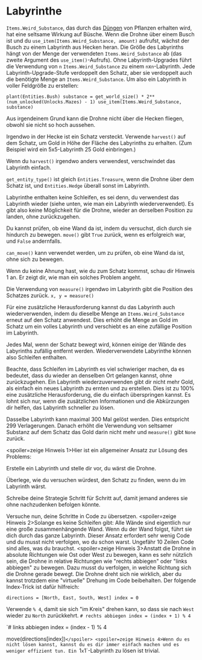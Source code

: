 # Labyrinthe
`Items.Weird_Substance`, das durch das [Düngen](docs/unlocks/fertilizer.md) von Pflanzen erhalten wird, hat eine seltsame Wirkung auf Büsche. Wenn die Drohne über einem Busch ist und du `use_item(Items.Weird_Substance, amount)` aufrufst, wächst der Busch zu einem Labyrinth aus Hecken heran.
Die Größe des Labyrinths hängt von der Menge der verwendeten `Items.Weird_Substance` ab (das zweite Argument des `use_item()`-Aufrufs).
Ohne Labyrinth-Upgrades führt die Verwendung von `n` `Items.Weird_Substance` zu einem `n`x`n`-Labyrinth. Jede Labyrinth-Upgrade-Stufe verdoppelt den Schatz, aber sie verdoppelt auch die benötigte Menge an `Items.Weird_Substance`.
Um also ein Labyrinth in voller Feldgröße zu erstellen:

`plant(Entities.Bush)
substance = get_world_size() * 2**(num_unlocked(Unlocks.Mazes) - 1)
use_item(Items.Weird_Substance, substance)`


Aus irgendeinem Grund kann die Drohne nicht über die Hecken fliegen, obwohl sie nicht so hoch aussehen.

Irgendwo in der Hecke ist ein Schatz versteckt. Verwende `harvest()` auf dem Schatz, um Gold in Höhe der Fläche des Labyrinths zu erhalten. (Zum Beispiel wird ein 5x5-Labyrinth 25 Gold einbringen.)

Wenn du `harvest()` irgendwo anders verwendest, verschwindet das Labyrinth einfach.

`get_entity_type()` ist gleich `Entities.Treasure`, wenn die Drohne über dem Schatz ist, und `Entities.Hedge` überall sonst im Labyrinth.

Labyrinthe enthalten keine Schleifen, es sei denn, du verwendest das Labyrinth wieder (siehe unten, wie man ein Labyrinth wiederverwendet). Es gibt also keine Möglichkeit für die Drohne, wieder an derselben Position zu landen, ohne zurückzugehen.

Du kannst prüfen, ob eine Wand da ist, indem du versuchst, dich durch sie hindurch zu bewegen.
`move()` gibt `True` zurück, wenn es erfolgreich war, und `False` andernfalls.

`can_move()` kann verwendet werden, um zu prüfen, ob eine Wand da ist, ohne sich zu bewegen.

Wenn du keine Ahnung hast, wie du zum Schatz kommst, schau dir Hinweis 1 an. Er zeigt dir, wie man ein solches Problem angeht.

Die Verwendung von `measure()` irgendwo im Labyrinth gibt die Position des Schatzes zurück.
`x, y = measure()`

Für eine zusätzliche Herausforderung kannst du das Labyrinth auch wiederverwenden, indem du dieselbe Menge an `Items.Weird_Substance` erneut auf den Schatz anwendest.
Dies erhöht die Menge an Gold im Schatz um ein volles Labyrinth und verschiebt es an eine zufällige Position im Labyrinth.

Jedes Mal, wenn der Schatz bewegt wird, können einige der Wände des Labyrinths zufällig entfernt werden. Wiederverwendete Labyrinthe können also Schleifen enthalten.

Beachte, dass Schleifen im Labyrinth es viel schwieriger machen, da es bedeutet, dass du wieder an denselben Ort gelangen kannst, ohne zurückzugehen.
Ein Labyrinth wiederzuverwenden gibt dir nicht mehr Gold, als einfach ein neues Labyrinth zu ernten und zu erstellen.
Dies ist zu 100% eine zusätzliche Herausforderung, die du einfach überspringen kannst.
Es lohnt sich nur, wenn die zusätzlichen Informationen und die Abkürzungen dir helfen, das Labyrinth schneller zu lösen.

Dasselbe Labyrinth kann maximal 300 Mal gelöst werden. Dies entspricht 299 Verlagerungen. Danach erhöht die Verwendung von seltsamer Substanz auf dem Schatz das Gold darin nicht mehr und `measure()` gibt `None` zurück.

<spoiler=zeige Hinweis 1>Hier ist ein allgemeiner Ansatz zur Lösung des Problems:

Erstelle ein Labyrinth und stelle dir vor, du wärst die Drohne.

Überlege, wie du versuchen würdest, den Schatz zu finden, wenn du im Labyrinth wärst.

Schreibe deine Strategie Schritt für Schritt auf, damit jemand anderes sie ohne nachzudenken befolgen könnte.

Versuche nun, deine Schritte in Code zu übersetzen.
</spoiler>
<spoiler=zeige Hinweis 2>Solange es keine Schleifen gibt: Alle Wände sind eigentlich nur eine große zusammenhängende Wand. Wenn du der Wand folgst, führt sie dich durch das ganze Labyrinth.
Dieser Ansatz erfordert sehr wenig Code und du musst nicht verfolgen, wo du schon warst. Ungefähr 10 Zeilen Code sind alles, was du brauchst.</spoiler>
<spoiler=zeige Hinweis 3>Anstatt die Drohne in absolute Richtungen wie Ost oder West zu bewegen, kann es sehr nützlich sein, die Drohne in relative Richtungen wie "rechts abbiegen" oder "links abbiegen" zu bewegen. Dazu musst du verfolgen, in welche Richtung sich die Drohne gerade bewegt. Die Drohne dreht sich nie wirklich, aber du kannst trotzdem eine "virtuelle" Drehung im Code beibehalten.
Der folgende Index-Trick ist dafür hilfreich:

`directions = [North, East, South, West]
index = 0`

Verwende `% 4`, damit sie sich "im Kreis" drehen kann, so dass sie nach `West` wieder zu `North` zurückkehrt.
`# rechts abbiegen
index = (index + 1) % 4`

`# links abbiegen
index = (index - 1) % 4

move(directions[index])`</spoiler>
<spoiler=zeige Hinweis 4>Wenn du es nicht lösen kannst, kannst du es dir immer einfach machen und es weniger effizient tun.
Ein `1`x`1`-Labyrinth zu lösen ist trivial.</spoiler>